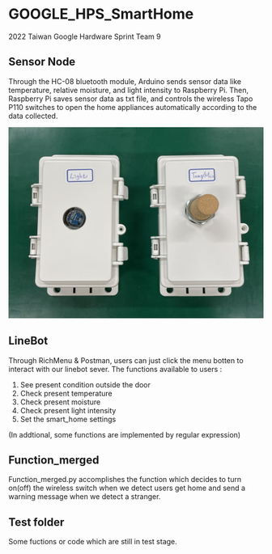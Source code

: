 # GOOGLE_HPS_SmartHome
2022 Taiwan Google Hardware Sprint Team 9

## Sensor Node
Through the HC-08 bluetooth module, Arduino sends sensor data like temperature, relative moisture, and light intensity to Raspberry Pi. Then, Raspberry Pi saves sensor data as txt file, and controls the wireless Tapo P110 switches to open the home appliances automatically according to the data collected.           
             
![](https://github.com/E54066133/GOOGLE_HPS_SmartHome/blob/main/Sensor_Node/Image/1.jpeg)


## LineBot
Through RichMenu & Postman, users can just click the menu botten to interact with our linebot sever. 
The functions available to users :
1. See present condition outside the door
2. Check present temperature
3. Check present moisture
4. Check present light intensity
5. Set the smart_home settings

(In addtional, some functions are implemented by regular expression)

 
## Function_merged
Function_merged.py accomplishes the function which decides to turn on(off) the wireless switch when we detect users get home and send a warning message when we detect a stranger.



## Test folder
Some fuctions or code which are still in test stage.
